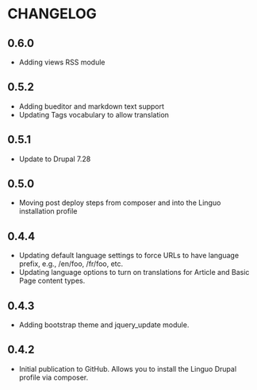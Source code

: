 CHANGELOG
=========
0.6.0
-----
* Adding views RSS module

0.5.2
-----
* Adding bueditor and markdown text support
* Updating Tags vocabulary to allow translation

0.5.1
-----
* Update to Drupal 7.28

0.5.0
-----
* Moving post deploy steps from composer and into the Linguo installation profile

0.4.4
-----
* Updating default language settings to force URLs to have language prefix, e.g., /en/foo, /fr/foo, etc.
* Updating language options to turn on translations for Article and Basic Page content types.

0.4.3
-----
* Adding bootstrap theme and jquery_update module.

0.4.2
-----
* Initial publication to GitHub. Allows you to install the Linguo Drupal profile via composer.